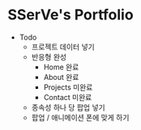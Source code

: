 # SSerVe's Portfolio

+ Todo
  + 프로젝트 데이터 넣기
  + 반응형 완성
    + Home 완료
    + About 완료
    + Projects 미완료
    + Contact 미완료
  + 종속성 하나 당 팝업 넣기
  + 팝업 / 애니메이션 폰에 맞게 하기